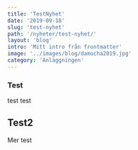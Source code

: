 ```yaml
---
title: 'TestNyhet'
date: '2019-09-18'
slug: 'test-nyhet'
path: '/nyheter/test-nyhet/'
layout: 'blog'
intro: 'Mitt intro från frontmatter'
image: '../images/blog/damocha2019.jpg'
category: 'Anläggningen'
---
```


### Test

test test

## Test2

Mer test

